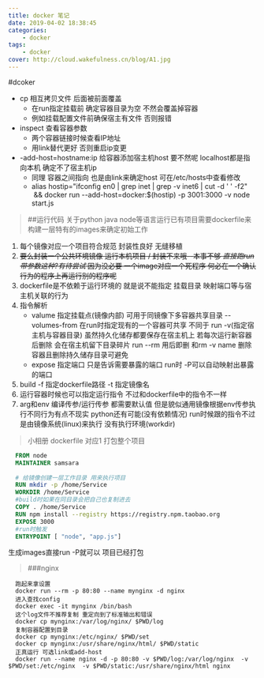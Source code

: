 ```yaml
---
title: docker 笔记
date: 2019-04-02 18:38:45
categories: 
    - docker
tags: 
    - docker
cover: http://cloud.wakefulness.cn/blog/A1.jpg
---
```

#dcoker
 - cp 相互拷贝文件 后面被前面覆盖 
    + 在run指定挂载前 确定容器目录为空 不然会覆盖掉容器 
    + 例如挂载配置文件前确保宿主有文件 否则报错
 - inspect 查看容器参数 
   + 两个容器链接时候查看IP地址 
   + 用link替代更好 否则重启ip变更 
 - -add-host=hostname:ip 给容器添加宿主机host 要不然呢 localhost都是指向本机 确定不了宿主机ip
   + 同理 容器之间指向 也是由link来确定host 可在/etc/hosts中查看修改
   + alias hostip="ifconfig en0 | grep inet | grep -v inet6 | cut -d ' ' -f2"  && docker run --add-host=docker:$(hostip) -p 3001:3000 -v node start.js
    
   
>##运行代码
关于python java node等语言运行已有项目需要dockerfile来构建一层特有的images来确定初始工作
1. 每个镜像对应一个项目符合规范 封装性良好 无缝移植
2. ~~要么封装一个公共环境镜像 运行本机项目 /
封装不来哦--本事不够 *直接跑run 带参数这种?有待尝试*  因为没必要 一个image对应一个死程序 何必在一个确认行为的程序上再运行别的程序呢~~
3. dockerfile是不依赖于运行环境的 就是说不能指定 挂载目录 映射端口等与宿主机关联的行为
4. 指令解析
    + valume 指定挂载点(镜像内部) 可用于同镜像下多容器共享目录 --volumes-from 在run时指定现有的一个容器可共享 
    不同于 run -v(指定宿主机与容器目录) 虽然持久化储存都要保存在宿主机上 若每次运行新容器后删除 会在宿主机留下目录碎片
    run --rm 用后即删 和rm -v name 删除容器且删除持久储存目录可避免
    + expose 指定端口 只是告诉需要暴露的端口 run时 -P可以自动映射出暴露的端口  
5. build -f 指定dockerfile路径 -t 指定镜像名
6. 运行容器时候也可以指定运行指令 不过和dockerfile中的指令不一样 
7. arg和env 编译传参/运行传参 都需要默认值 但是貌似通用镜像根据env传参执行不同行为有点不现实
python还有可能(没有依赖情况) 
run时候跟的指令不过是由镜像系统(linux)来执行 没有执行环境(workdir)
>小相册 dockerfile 对应1 打包整个项目
```dockerfile
  FROM node
  MAINTAINER samsara
  
  # 给镜像创建一层工作目录 用来执行项目
  RUN mkdir -p /home/Service
  WORKDIR /home/Service
  #build时如果在同目录会把自己也复制进去
  COPY . /home/Service
  RUN npm install --registry https://registry.npm.taobao.org
  EXPOSE 3000
  #run时触发
  ENTRYPOINT [ "node", "app.js"]
```
生成images直接run -P就可以 项目已经打包 

>###nginx
  ```docker
    跑起来拿设置
    docker run --rm -p 80:80 --name mynginx -d nginx
    进入查找config
    docker exec -it mynginx /bin/bash
    这个log文件不推荐复制 重定向到了标准输出和错误
    docker cp mynginx:/var/log/nginx/ $PWD/log
    复制容器配置到目录
    docker cp mynginx:/etc/nginx/ $PWD/set 
    docker cp mynginx:/usr/share/nginx/html/ $PWD/static
    正真运行 可选link或add-host
    docker run --name nginx -d -p 80:80 -v $PWD/log:/var/log/nginx  -v $PWD/set:/etc/nginx  -v $PWD/static:/usr/share/nginx/html nginx
  ```

